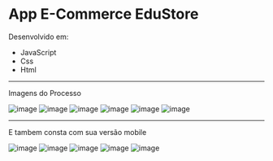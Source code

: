 # App E-Commerce EduStore

Desenvolvido em:
* JavaScript
* Css
* Html

<hr>

Imagens do Processo

![image](https://github.com/user-attachments/assets/85562075-25eb-422d-8af0-dc1a4cc10040)
![image](https://github.com/user-attachments/assets/4a5150a1-3a24-4ccb-b04a-9c0e84e6d2cd)
![image](https://github.com/user-attachments/assets/50200d64-c44d-4939-af35-e171ea14b41d)
![image](https://github.com/user-attachments/assets/aa594ffb-4f98-446d-b9fd-2583376aeb23)
![image](https://github.com/user-attachments/assets/ece56ca8-6eee-4e91-97a0-05b0c9f2af09)
![image](https://github.com/user-attachments/assets/8d118393-1f19-47ee-817b-59ab4da77397)

<hr>

E tambem consta com sua versão mobile


![image](https://github.com/user-attachments/assets/3867518e-ac69-468a-afa8-f6ce5d666630)
![image](https://github.com/user-attachments/assets/5193877f-ed65-4a42-82d3-b872e7bdad17)
![image](https://github.com/user-attachments/assets/c682e73c-f0f3-472d-a8d4-7472a2276d0a)
![image](https://github.com/user-attachments/assets/d255d69f-ac7c-4e59-a78f-7f16b70ea452)
![image](https://github.com/user-attachments/assets/3ed5e4d5-01af-4204-9ba8-32c45b2701fd)





